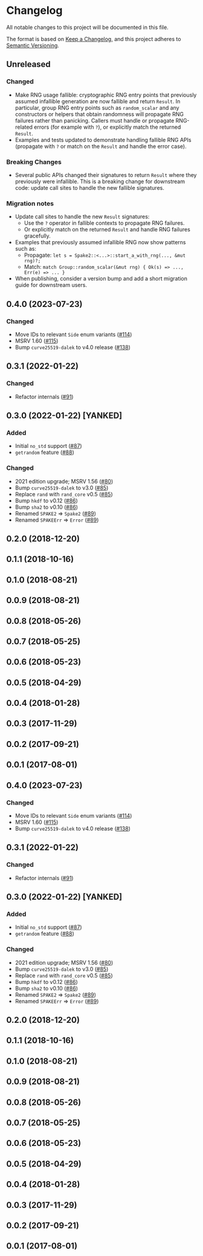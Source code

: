 # Changelog
All notable changes to this project will be documented in this file.

The format is based on [Keep a Changelog](https://keepachangelog.com/en/1.0.0/),
and this project adheres to [Semantic Versioning](https://semver.org/spec/v2.0.0/).

## Unreleased
### Changed
- Make RNG usage fallible: cryptographic RNG entry points that previously assumed infallible generation are now fallible and return `Result`. In particular, group RNG entry points such as `random_scalar` and any constructors or helpers that obtain randomness will propagate RNG failures rather than panicking. Callers must handle or propagate RNG-related errors (for example with `?`), or explicitly match the returned `Result`.
- Examples and tests updated to demonstrate handling fallible RNG APIs (propagate with `?` or match on the `Result` and handle the error case).

### Breaking Changes
- Several public APIs changed their signatures to return `Result` where they previously were infallible. This is a breaking change for downstream code: update call sites to handle the new fallible signatures.

### Migration notes
- Update call sites to handle the new `Result` signatures:
  - Use the `?` operator in fallible contexts to propagate RNG failures.
  - Or explicitly match on the returned `Result` and handle RNG failures gracefully.
- Examples that previously assumed infallible RNG now show patterns such as:
  - Propagate: `let s = Spake2::<...>::start_a_with_rng(..., &mut rng)?;`
  - Match: `match Group::random_scalar(&mut rng) { Ok(s) => ..., Err(e) => ... }`
- When publishing, consider a version bump and add a short migration guide for downstream users.

## 0.4.0 (2023-07-23)
### Changed
- Move IDs to relevant `Side` enum variants ([#114])
- MSRV 1.60 ([#115])
- Bump `curve25519-dalek` to v4.0 release ([#138])

[#114]: https://github.com/RustCrypto/PAKEs/pull/114
[#115]: https://github.com/RustCrypto/PAKEs/pull/115
[#138]: https://github.com/RustCrypto/PAKEs/pull/138

## 0.3.1 (2022-01-22)
### Changed
- Refactor internals ([#91])

[#91]: https://github.com/RustCrypto/PAKEs/pull/91

## 0.3.0 (2022-01-22) [YANKED]
### Added
- Initial `no_std` support ([#87])
- `getrandom` feature ([#88])

### Changed
- 2021 edition upgrade; MSRV 1.56 ([#80])
- Bump `curve25519-dalek` to v3.0  ([#85])
- Replace `rand` with `rand_core` v0.5 ([#85])
- Bump `hkdf` to v0.12 ([#86])
- Bump `sha2` to v0.10 ([#86])
- Renamed `SPAKE2` => `Spake2` ([#89])
- Renamed `SPAKEErr` => `Error` ([#89])

[#80]: https://github.com/RustCrypto/PAKEs/pull/80
[#85]: https://github.com/RustCrypto/PAKEs/pull/85
[#86]: https://github.com/RustCrypto/PAKEs/pull/86
[#87]: https://github.com/RustCrypto/PAKEs/pull/87
[#88]: https://github.com/RustCrypto/PAKEs/pull/88
[#89]: https://github.com/RustCrypto/PAKEs/pull/89

## 0.2.0 (2018-12-20)

## 0.1.1 (2018-10-16)

## 0.1.0 (2018-08-21)

## 0.0.9 (2018-08-21)

## 0.0.8 (2018-05-26)

## 0.0.7 (2018-05-25)

## 0.0.6 (2018-05-23)

## 0.0.5 (2018-04-29)

## 0.0.4 (2018-01-28)

## 0.0.3 (2017-11-29)

## 0.0.2 (2017-09-21)

## 0.0.1 (2017-08-01)

## 0.4.0 (2023-07-23)
### Changed
- Move IDs to relevant `Side` enum variants ([#114])
- MSRV 1.60 ([#115])
- Bump `curve25519-dalek` to v4.0 release ([#138])

[#114]: https://github.com/RustCrypto/PAKEs/pull/114
[#115]: https://github.com/RustCrypto/PAKEs/pull/115
[#138]: https://github.com/RustCrypto/PAKEs/pull/138

## 0.3.1 (2022-01-22)
### Changed
- Refactor internals ([#91])

[#91]: https://github.com/RustCrypto/PAKEs/pull/91

## 0.3.0 (2022-01-22) [YANKED]
### Added
- Initial `no_std` support ([#87])
- `getrandom` feature ([#88])

### Changed
- 2021 edition upgrade; MSRV 1.56 ([#80])
- Bump `curve25519-dalek` to v3.0  ([#85])
- Replace `rand` with `rand_core` v0.5 ([#85])
- Bump `hkdf` to v0.12 ([#86])
- Bump `sha2` to v0.10 ([#86])
- Renamed `SPAKE2` => `Spake2` ([#89])
- Renamed `SPAKEErr` => `Error` ([#89])

[#80]: https://github.com/RustCrypto/PAKEs/pull/80
[#85]: https://github.com/RustCrypto/PAKEs/pull/85
[#86]: https://github.com/RustCrypto/PAKEs/pull/86
[#87]: https://github.com/RustCrypto/PAKEs/pull/87
[#88]: https://github.com/RustCrypto/PAKEs/pull/88
[#89]: https://github.com/RustCrypto/PAKEs/pull/89

## 0.2.0 (2018-12-20)

## 0.1.1 (2018-10-16)

## 0.1.0 (2018-08-21)

## 0.0.9 (2018-08-21)

## 0.0.8 (2018-05-26)

## 0.0.7 (2018-05-25)

## 0.0.6 (2018-05-23)

## 0.0.5 (2018-04-29)

## 0.0.4 (2018-01-28)

## 0.0.3 (2017-11-29)

## 0.0.2 (2017-09-21)

## 0.0.1 (2017-08-01)
